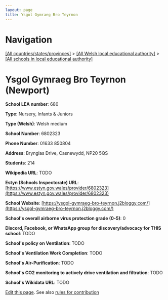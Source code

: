 ```yaml
---
layout: page
title: Ysgol Gymraeg Bro Teyrnon
---
```

# Navigation

[[All countries/states/provinces]](../../..) > [[All Welsh local educational authority]](../..) > [[All schools in local educational authority]](..)

# Ysgol Gymraeg Bro Teyrnon (Newport)

**School LEA number**: 680

**Type**: Nursery, Infants & Juniors

**Type (Welsh)**: Welsh medium

**School Number**: 6802323

**Phone Number**: 01633 850804

**Address**: Brynglas Drive, Casnewydd, NP20 5QS

**Students**: 214

**Wikipedia URL**: TODO

**Estyn (Schools Inspectorate) URL**: [https://www.estyn.gov.wales/provider/6802323](https://www.estyn.gov.wales/provider/6802323)

**School Website**: [https://ysgol-gymraeg-bro-teyrnon.j2bloggy.com/](https://ysgol-gymraeg-bro-teyrnon.j2bloggy.com/)

**School's overall airborne virus protection grade (0-5)**: 0

**Discord, Facebook, or WhatsApp group for discovery/advocacy for THIS school**: TODO

**School's policy on Ventilation**: TODO

**School's Ventilation Work Completion**: TODO

**School's Air-Purification**: TODO

**School's CO2 monitoring to actively drive ventilation and filtration**: TODO

**School's Wikidata URL**: TODO




[Edit this page](https://github.com/VentilationProject/Wales/edit/prif/./Newport/Ysgol_Gymraeg_Bro_Teyrnon.md). See also [rules for contribution](../../../contribution-rules/)